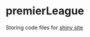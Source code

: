 # premierLeague
Storing code files for [shiny site](https://mytinyshinys.shinyapps.io/premierLeague/)

